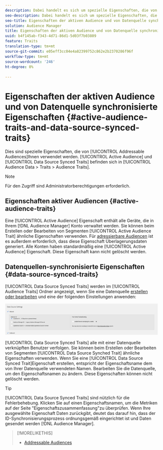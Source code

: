 ```yaml
---
description: Dabei handelt es sich um spezielle Eigenschaften, die von adressierbaren Audiencen verwendet werden. Aktive Audience- und Datenquelle-synchronisierte Eigenschaften befinden sich unter "Audience-Daten"> "Eigenschaften"> "Audiencen-Eigenschaften".
seo-description: Dabei handelt es sich um spezielle Eigenschaften, die von adressierbaren Audiencen verwendet werden. Aktive Audience- und Datenquelle-synchronisierte Eigenschaften befinden sich unter "Audience-Daten"> "Eigenschaften"> "Audiencen-Eigenschaften".
seo-title: Eigenschaften der aktiven Audience und von Datenquelle synchronisierte Eigenschaften
solution: Audience Manager
title: Eigenschaften der aktiven Audience und von Datenquelle synchronisierte Eigenschaften
uuid: b4f145ab-f343-4d71-86d1-5d03f7b03809
feature: Traits
translation-type: tm+mt
source-git-commit: e05eff3cc04e4a82399752c862e2b2370286f96f
workflow-type: tm+mt
source-wordcount: '246'
ht-degree: 0%

---
```



# Eigenschaften der aktiven Audience und von Datenquelle synchronisierte Eigenschaften {#active-audience-traits-and-data-source-synced-traits}

Dies sind spezielle Eigenschaften, die von [!UICONTROL Addressable Audiences]Ihnen verwendet werden. [!UICONTROL Active Audience] und [!UICONTROL Data Source Synced Traits] befinden sich in [!UICONTROL Audience Data > Traits > Audience Traits].

>[!NOTE]
>
>Für den Zugriff sind Administratorberechtigungen erforderlich.

## Eigenschaften aktiver Audiencen {#active-audience-traits}

Eine [!UICONTROL Active Audience] Eigenschaft enthält alle Geräte, die in Ihrem [!DNL Audience Manager] Konto verwaltet werden. Sie können beim Erstellen oder Bearbeiten von Segmenten [!UICONTROL Active Audience Trait] ähnliche Eigenschaften verwenden. Für [adressierbare Audiencen](../../features/addressable-audiences.md) ist es außerdem erforderlich, dass diese Eigenschaft Überlagerungsdaten generiert. Alle Konten haben standardmäßig eine [!UICONTROL Active Audience] Eigenschaft. Diese Eigenschaft kann nicht gelöscht werden.

## Datenquellen-synchronisierte Eigenschaften {#data-source-synced-traits}

[!UICONTROL Data Source Synced Traits] werden im [!UICONTROL Audience Traits] Ordner angezeigt, wenn Sie eine Datenquelle [erstellen oder bearbeiten](../../features/manage-datasources.md#create-data-source) und eine der folgenden Einstellungen anwenden:

![](assets/datasource_synced.png)

[!UICONTROL Data Source Synced Traits] alle mit einer Datenquelle verknüpften Benutzer verfolgen. Sie können beim Erstellen oder Bearbeiten von Segmenten [!UICONTROL Data Source Synched Trait] ähnliche Eigenschaften verwenden. Wenn Sie eine [!UICONTROL Data Source Synced Trait]Eigenschaft erstellen, entspricht der Eigenschaftsname dem von Ihrer Datenquelle verwendeten Namen. Bearbeiten Sie die Datenquelle, um den Eigenschaftsnamen zu ändern. Diese Eigenschaften können nicht gelöscht werden.

>[!TIP]
>
>[!UICONTROL Data Source Synced Traits] sind nützlich für die Fehlerbehebung. Klicken Sie auf einen Eigenschaftsnamen, um die Metriken auf der Seite &quot;Eigenschaftszusammenfassung&quot;zu überprüfen. Wenn Ihre ausgewählte Eigenschaft Daten zurückgibt, deutet das darauf hin, dass der ID-Synchronisierungsprozess ordnungsgemäß eingerichtet ist und Daten gesendet werden [!DNL Audience Manager].

>[!MORELIKETHIS]
>
>* [Addressable Audiences](../../features/addressable-audiences.md)

